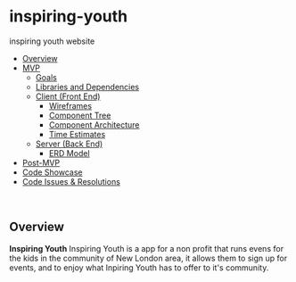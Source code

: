 # inspiring-youth
inspiring youth website





- [Overview](#overview)
- [MVP](#mvp)
  - [Goals](#goals)
  - [Libraries and Dependencies](#libraries-and-dependencies)
  - [Client (Front End)](#client-front-end)
    - [Wireframes](#wireframes)
    - [Component Tree](#component-tree)
    - [Component Architecture](#component-architecture)
    - [Time Estimates](#time-estimates)
  - [Server (Back End)](#server-back-end)
    - [ERD Model](#erd-model)
- [Post-MVP](#post-mvp)
- [Code Showcase](#code-showcase)
- [Code Issues & Resolutions](#code-issues--resolutions)

<br>



## Overview

**Inspiring Youth** 
Inspiring Youth is a app for a non profit that runs evens for the kids in the community of New London area, it allows them to sign up for events, and to enjoy what Inpiring Youth has to offer to it's community. 

<br>
